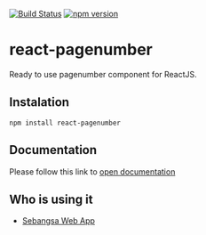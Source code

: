 [![Build Status](https://api.travis-ci.org/yussan/react-pagenumber.svg?branch=master)](https://travis-ci.org/yussan/react-pagenumber)
[![npm version](https://img.shields.io/npm/v/react-pagenumber.svg?style=flat-square)](https://www.npmjs.com/package/string-manager)

# react-pagenumber
Ready to use pagenumber component for ReactJS.

## Instalation 
```
npm install react-pagenumber
```

## Documentation 
Please follow this link to [open documentation](/docs/index.md)

## Who is using it
* [Sebangsa Web App](http://sebangsa.com) 
